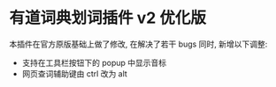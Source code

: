有道词典划词插件 v2 优化版
===============

本插件在官方原版基础上做了修改, 在解决了若干 bugs 同时, 新增以下调整:
* 支持在工具栏按钮下的 popup 中显示音标
* 网页查词辅助键由 ctrl 改为 alt